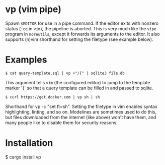 # vp (vim pipe)

Spawn `$EDITOR` for use in a pipe command. If the editor exits with nonzero
status (`:cq` in `vim`), the pipeline is aborted. This is very much like the
`vipe` program in `moreutils`, except it forwards its arguments to the editor.
It also supports (n)vim shorthand for setting the filetype (see example below).

# Examples

```
$ cat query-template.sql | vp +"/{" | sqlite3 file.db
```

This argument tells `vim` (the configured editor) to jump to the template marker
'{' so that a query template can be filled in and passed to sqlite.

```
$ curl https://get.docker.com | vp sh | sh
```

Shorthand for vp -c "set ft=sh". Setting the filetype in vim enables syntax
highlighting, linting, and so on. Modelines are sometimes used to do this, but
files downloaded from the internet (like above) won't have them, and many people
like to disable them for security reasons.

# Installation

$ cargo install vp
